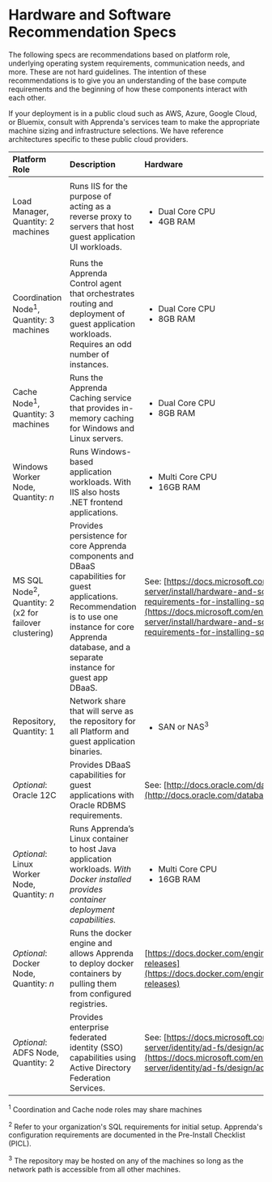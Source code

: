 
# Hardware and Software Recommendation Specs

The following specs are recommendations based on platform role, underlying operating system requirements, communication needs, and more.  These are not hard guidelines.  The intention of these recommendations is to give you an understanding of the base compute requirements and the beginning of how these components interact with each other.

If your deployment is in a public cloud such as AWS, Azure, Google Cloud, or Bluemix, consult with Apprenda's services team to make the appropriate machine sizing and infrastructure selections.  We have reference architectures specific to these public cloud providers.


| Platform Role  | Description    | Hardware       | Software       |
| :------------- | :------------- | :------------- | :------------- |
| Load Manager, Quantity: 2 machines | Runs IIS for the purpose of acting as a reverse proxy to servers that host guest application UI workloads. | <ul><li>Dual Core CPU</li><li>4GB RAM</li></ul> | <ul><li>Windows Server 2012/2012 R2 Datacenter or Enterprise</li><li>.NET Framework 4.5+</li><li>IIS 8/8.5 (Web Server Role)</li><li>Latest version of MS Application Request Routing Module</li></ul> |
| Coordination Node<sup>1</sup>, Quantity: 3 machines | Runs the Apprenda Control agent that orchestrates routing and deployment of guest application workloads. Requires an odd number of instances. | <ul><li>Dual Core CPU</li><li>8GB RAM</li></ul> | <ul><li>Windows Server 2012/2012 R2 Datacenter or Enterprise</li><li>.NET Framework 4.5+</li></ul> |
| Cache Node<sup>1</sup>, Quantity: 3 machines | Runs the Apprenda Caching service that provides in-memory caching for Windows and Linux servers. | <ul><li>Dual Core CPU</li><li>8GB RAM</li></ul> | <ul><li>Windows Server 2012/2012 R2 Datacenter or Enterprise</li><li>.NET Framework 4.5+</li></ul> |
| Windows Worker Node, Quantity: _n_ | Runs Windows-based application workloads.  With IIS also hosts .NET frontend applications. | <ul><li>Multi Core CPU</li><li>16GB RAM</li></ul> | <ul><li>Windows Server 2012/2012 R2 Datacenter or Enterprise</li><li>.NET Framework 4.5</li><li>IIS 8/8.5 (Web Server Role)</li><li>iisnode</li> |
| MS SQL Node<sup>2</sup>, Quantity: 2 (x2 for failover clustering) | Provides persistence for core Apprenda components and DBaaS capabilities for guest applications.  Recommendation is to use one instance for core Apprenda database, and a separate instance for guest app DBaaS. | See: [https://docs.microsoft.com/en-us/sql/sql-server/install/hardware-and-software-requirements-for-installing-sql-server](https://docs.microsoft.com/en-us/sql/sql-server/install/hardware-and-software-requirements-for-installing-sql-server) | See: [https://docs.microsoft.com/en-us/sql/sql-server/install/hardware-and-software-requirements-for-installing-sql-server](https://docs.microsoft.com/en-us/sql/sql-server/install/hardware-and-software-requirements-for-installing-sql-server) |
| Repository, Quantity: 1 | Network share that will serve as the repository for all Platform and guest application binaries. | <ul><li>SAN or NAS<sup>3</sup></li></ul>| |
| _Optional_: Oracle 12C | Provides DBaaS capabilities for guest applications with Oracle RDBMS requirements. | See: [http://docs.oracle.com/database/121/](http://docs.oracle.com/database/121/) | See:  [http://docs.oracle.com/database/121/](http://docs.oracle.com/database/121/) |
| _Optional_: Linux Worker Node, Quantity: _n_ | Runs Apprenda’s Linux container to host Java application workloads.  _With Docker installed provides container deployment capabilities._ | <ul><li>Multi Core CPU</li><li>16GB RAM</li></ul> | <ul><li>RHEL 7</li><li>CentOS7</li><li>Alternative Linux distros (verify w/ Apprenda)</li></ul> |
| _Optional_: Docker Node, Quantity: _n_ | Runs the docker engine and allows Apprenda to deploy docker containers by pulling them from configured registries. | [https://docs.docker.com/engine/installation/#prior-releases](https://docs.docker.com/engine/installation/#prior-releases) | [https://docs.docker.com/engine/installation/#prior-releases](https://docs.docker.com/engine/installation/#prior-releases) |
| _Optional_: ADFS Node, Quantity: 2 | Provides enterprise federated identity (SSO) capabilities using Active Directory Federation Services. | See: [https://docs.microsoft.com/en-us/windows-server/identity/ad-fs/design/ad-fs-requirements](https://docs.microsoft.com/en-us/windows-server/identity/ad-fs/design/ad-fs-requirements)| See: [https://docs.microsoft.com/en-us/windows-server/identity/ad-fs/design/ad-fs-requirements](https://docs.microsoft.com/en-us/windows-server/identity/ad-fs/design/ad-fs-requirements) |

<sup>1</sup> Coordination and Cache node roles may share machines

<sup>2</sup> Refer to your organization's SQL requirements for initial setup.  Apprenda's configuration requirements are documented in the Pre-Install Checklist (PICL).

<sup>3</sup> The repository may be hosted on any of the machines so long as the network path is accessible from all other machines.
